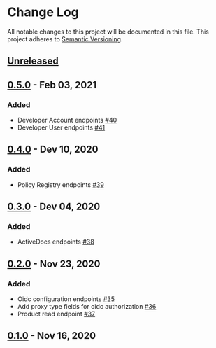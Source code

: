 # Change Log
All notable changes to this project will be documented in this file.
This project adheres to [Semantic Versioning](http://semver.org/).

## [Unreleased]

## [0.5.0] - Feb 03, 2021

### Added

- Developer Account endpoints [#40](https://github.com/3scale/3scale-porta-go-client/pull/40)
- Developer User endpoints [#41](https://github.com/3scale/3scale-porta-go-client/pull/41)

## [0.4.0] - Dev 10, 2020

### Added

- Policy Registry endpoints [#39](https://github.com/3scale/3scale-porta-go-client/pull/39)

## [0.3.0] - Dev 04, 2020

### Added

- ActiveDocs endpoints [#38](https://github.com/3scale/3scale-porta-go-client/pull/38)

## [0.2.0] - Nov 23, 2020

### Added

- Oidc configuration endpoints [#35](https://github.com/3scale/3scale-porta-go-client/pull/35)
- Add proxy type fields for oidc authorization [#36](https://github.com/3scale/3scale-porta-go-client/pull/36)
- Product read endpoint [#37](https://github.com/3scale/3scale-porta-go-client/pull/37)

## [0.1.0] - Nov 16, 2020

[Unreleased]: https://github.com/3scale/3scale-porta-go-client/compare/v0.5.0...HEAD
[0.5.0]: https://github.com/3scale/3scale-porta-go-client/releases/tag/v0.5.0
[0.4.0]: https://github.com/3scale/3scale-porta-go-client/releases/tag/v0.4.0
[0.3.0]: https://github.com/3scale/3scale-porta-go-client/releases/tag/v0.3.0
[0.2.0]: https://github.com/3scale/3scale-porta-go-client/releases/tag/v0.2.0
[0.1.0]: https://github.com/3scale/3scale-porta-go-client/releases/tag/v0.1.0
